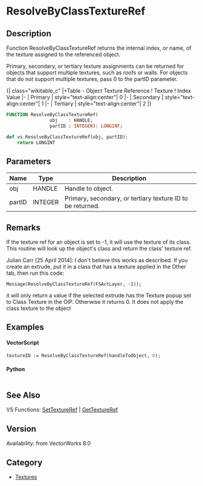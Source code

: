 # ResolveByClassTextureRef

## Description
Function ResolveByClassTextureRef returns the internal index, or name, of the texture assigned to the referenced object. 

Primary, secondary, or tertiary texture assignments can be returned for objects that support multiple textures, such as roofs or walls. For objects that do not support multiple textures, pass 0 to the partID parameter.

{| class="wikitable_c"
|+Table - Object Texture Reference
! Texture
! Index Value
|-
| Primary
| style="text-align:center"| 0
|-
| Secondary
| style="text-align:center"| 1
|-
| Tertiary
| style="text-align:center"| 2
|}

```pascal
FUNCTION ResolveByClassTextureRef(
				obj    : HANDLE;
				partID : INTEGER): LONGINT;
```

```python
def vs.ResolveByClassTextureRef(obj, partID):
    return LONGINT
```

## Parameters
|Name|Type|Description|
|---|---|---|
|obj|HANDLE|Handle to object.|
|partID|INTEGER|Primary, secondary, or tertiary texture ID to be returned.|

## Remarks
If the texture ref for an object is set to -1, it will use the texture of its class.  This routine will look up the object's class and return the class' texture ref.

Julian Carr [25 April 2014]: I don't believe this works as described. If you create an extrude, put it in a class that has a texture applied in the Other tab, then run this code:

    Message(ResolveByClassTextureRef(FSActLayer, -1));

it will only return a value if the selected extrude has the Texture popup set to Class Texture in the OIP. Otherwise it returns 0. It does not apply the class texture to the object

## Examples
#### VectorScript ####
```pascal
textureID := ResolveByClassTextureRef(handleToObject, 0);
```
#### Python ####
```python

```

## See Also
VS Functions:
[SetTextureRef](SetTextureRef.md) 
| [GetTextureRef](GetTextureRef.md)

## Version
Availability: from VectorWorks 8.0

## Category
* [Textures](../Categories/Textures.md)
